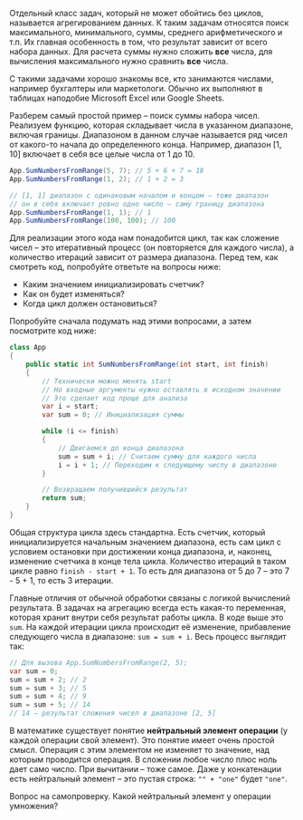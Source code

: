 
Отдельный класс задач, который не может обойтись без циклов, называется агрегированием данных. К таким задачам относятся поиск максимального, минимального, суммы, среднего арифметического и т.п. Их главная особенность в том, что результат зависит от всего набора данных. Для расчета суммы нужно сложить **все** числа, для вычисления максимального нужно сравнить **все** числа.

С такими задачами хорошо знакомы все, кто занимаются числами, например бухгалтеры или маркетологи. Обычно их выполняют в таблицах наподобие Microsoft Excel или Google Sheets.

Разберем самый простой пример – поиск суммы набора чисел. Реализуем функцию, которая складывает числа в указанном диапазоне, включая границы. Диапазоном в данном случае называется ряд чисел от какого-то начала до определенного конца. Например, диапазон [1, 10] включает в себя все целые числа от 1 до 10.

```cs
App.SumNumbersFromRange(5, 7); // 5 + 6 + 7 = 18
App.SumNumbersFromRange(1, 2); // 1 + 2 = 3

// [1, 1] диапазон с одинаковым началом и концом – тоже диапазон
// он в себя включает ровно одно число – саму границу диапазона
App.SumNumbersFromRange(1, 1); // 1
App.SumNumbersFromRange(100, 100); // 100
```

Для реализации этого кода нам понадобится цикл, так как сложение чисел – это итеративный процесс (он повторяется для каждого числа), а количество итераций зависит от размера диапазона. Перед тем, как смотреть код, попробуйте ответьте на вопросы ниже:

* Каким значением инициализировать счетчик?
* Как он будет изменяться?
* Когда цикл должен остановиться?

Попробуйте сначала подумать над этими вопросами, а затем посмотрите код ниже:

```cs
class App
{
    public static int SumNumbersFromRange(int start, int finish)
    {
        // Технически можно менять start
        // Но входные аргументы нужно оставлять в исходном значении
        // Это сделает код проще для анализа
        var i = start;
        var sum = 0; // Инициализация суммы

        while (i <= finish)
        {
            // Двигаемся до конца диапазона
            sum = sum + i; // Считаем сумму для каждого числа
            i = i + 1; // Переходим к следующему числу в диапазоне
        }

        // Возвращаем получившийся результат
        return sum;
    }
}
```

Общая структура цикла здесь стандартна. Есть счетчик, который инициализируется начальным значением диапазона, есть сам цикл с условием остановки при достижении конца диапазона, и, наконец, изменение счетчика в конце тела цикла. Количество итераций в таком цикле равно `finish - start + 1`. То есть для диапазона от 5 до 7 – это 7 - 5 + 1, то есть 3 итерации.

Главные отличия от обычной обработки связаны с логикой вычислений результата. В задачах на агрегацию всегда есть какая-то переменная, которая хранит внутри себя результат работы цикла. В коде выше это `sum`. На каждой итерации цикла происходит её изменение, прибавление следующего числа в диапазоне: `sum = sum + i`. Весь процесс выглядит так:

```cs
// Для вызова App.SumNumbersFromRange(2, 5);
var sum = 0;
sum = sum + 2; // 2
sum = sum + 3; // 5
sum = sum + 4; // 9
sum = sum + 5; // 14
// 14 – результат сложения чисел в диапазоне [2, 5]
```

В математике существует понятие **нейтральный элемент операции** (у каждой операции свой элемент). Это понятие имеет очень простой смысл. Операция с этим элементом не изменяет то значение, над которым проводится операция. В сложении любое число плюс ноль дает само число. При вычитании – тоже самое. Даже у конкатенации есть нейтральный элемент – это пустая строка: `"" + "one"` будет `"one"`.

Вопрос на самопроверку. Какой нейтральный элемент у операции умножения?

